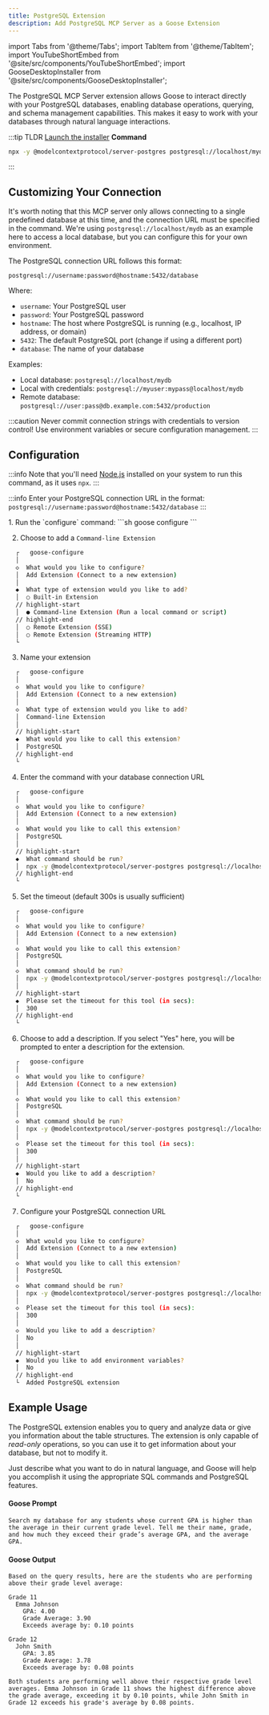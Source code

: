 ```yaml
---
title: PostgreSQL Extension
description: Add PostgreSQL MCP Server as a Goose Extension
---
```


import Tabs from '@theme/Tabs';
import TabItem from '@theme/TabItem';
import YouTubeShortEmbed from '@site/src/components/YouTubeShortEmbed';
import GooseDesktopInstaller from '@site/src/components/GooseDesktopInstaller';

<YouTubeShortEmbed videoUrl="https://www.youtube.com/embed/PZlYQ5IthYM" />

The PostgreSQL MCP Server extension allows Goose to interact directly with your PostgreSQL databases, enabling database operations, querying, and schema management capabilities. This makes it easy to work with your databases through natural language interactions.

:::tip TLDR
<Tabs groupId="interface">
  <TabItem value="ui" label="Goose Desktop" default>
  [Launch the installer](goose://extension?cmd=npx&arg=-y&arg=@modelcontextprotocol/server-postgres&arg=Your%20PostgreSQL%20connection%20URL&id=postgres&name=PostgreSQL&description=PostgreSQL%20database%20integration)
  </TabItem>
  <TabItem value="cli" label="Goose CLI">
  **Command**
  ```sh
  npx -y @modelcontextprotocol/server-postgres postgresql://localhost/mydb
  ```
  </TabItem>
</Tabs>
:::

## Customizing Your Connection

It's worth noting that this MCP server only allows connecting to a single predefined database at this time, and the connection URL must be specified in the command. We're using `postgresql://localhost/mydb` as an example here to access a local database, but you can configure this for your own environment.

The PostgreSQL connection URL follows this format:
```
postgresql://username:password@hostname:5432/database
```

Where:
- `username`: Your PostgreSQL user
- `password`: Your PostgreSQL password
- `hostname`: The host where PostgreSQL is running (e.g., localhost, IP address, or domain)
- `5432`: The default PostgreSQL port (change if using a different port)
- `database`: The name of your database

Examples:
- Local database: `postgresql://localhost/mydb`
- Local with credentials: `postgresql://myuser:mypass@localhost/mydb`
- Remote database: `postgresql://user:pass@db.example.com:5432/production`

:::caution
Never commit connection strings with credentials to version control! Use environment variables or secure configuration management.
:::



## Configuration

:::info
Note that you'll need [Node.js](https://nodejs.org/) installed on your system to run this command, as it uses `npx`.
:::

<Tabs groupId="interface">
  <TabItem value="ui" label="Goose Desktop" default>
  <GooseDesktopInstaller
    extensionId="postgres"
    extensionName="PostgreSQL"
    description="PostgreSQL database integration"
    command="npx"
    args={["-y", "@modelcontextprotocol/server-postgres", "Your PostgreSQL connection URL"]}
  />

  :::info
  Enter your PostgreSQL connection URL in the format: `postgresql://username:password@hostname:5432/database`
  :::

  </TabItem>
  <TabItem value="cli" label="Goose CLI">
  1. Run the `configure` command:
  ```sh
  goose configure
  ```

  2. Choose to add a `Command-line Extension`
  ```sh
    ┌   goose-configure 
    │
    ◇  What would you like to configure?
    │  Add Extension (Connect to a new extension) 
    │
    ◆  What type of extension would you like to add?
    │  ○ Built-in Extension 
    // highlight-start    
    │  ● Command-line Extension (Run a local command or script)
    // highlight-end    
    │  ○ Remote Extension (SSE) 
    │  ○ Remote Extension (Streaming HTTP) 
    └ 
  ```

  3. Name your extension
  ```sh
    ┌   goose-configure 
    │
    ◇  What would you like to configure?
    │  Add Extension (Connect to a new extension) 
    │
    ◇  What type of extension would you like to add?
    │  Command-line Extension 
    │
    // highlight-start
    ◆  What would you like to call this extension?
    │  PostgreSQL
    // highlight-end
    └ 
  ```

  4. Enter the command with your database connection URL
  ```sh
    ┌   goose-configure 
    │
    ◇  What would you like to configure?
    │  Add Extension (Connect to a new extension) 
    │
    ◇  What would you like to call this extension?
    │  PostgreSQL
    │
    // highlight-start
    ◆  What command should be run?
    │  npx -y @modelcontextprotocol/server-postgres postgresql://localhost/mydb
    // highlight-end
    └ 
  ```  

  5. Set the timeout (default 300s is usually sufficient)
  ```sh
    ┌   goose-configure 
    │
    ◇  What would you like to configure?
    │  Add Extension (Connect to a new extension) 
    │
    ◇  What would you like to call this extension?
    │  PostgreSQL
    │
    ◇  What command should be run?
    │  npx -y @modelcontextprotocol/server-postgres postgresql://localhost/mydb
    │
    // highlight-start
    ◆  Please set the timeout for this tool (in secs):
    │  300
    // highlight-end
    └ 
  ```

  6. Choose to add a description. If you select "Yes" here, you will be prompted to enter a description for the extension.
  ```sh
    ┌   goose-configure 
    │
    ◇  What would you like to configure?
    │  Add Extension (Connect to a new extension) 
    │
    ◇  What would you like to call this extension?
    │  PostgreSQL
    │
    ◇  What command should be run?
    │  npx -y @modelcontextprotocol/server-postgres postgresql://localhost/mydb
    │
    ◇  Please set the timeout for this tool (in secs):
    │  300
    │
    // highlight-start
    ◆  Would you like to add a description?
    │  No
    // highlight-end
    └ 
  ```

  7. Configure your PostgreSQL connection URL
  ```sh
    ┌   goose-configure 
    │
    ◇  What would you like to configure?
    │  Add Extension (Connect to a new extension) 
    │
    ◇  What would you like to call this extension?
    │  PostgreSQL
    │
    ◇  What command should be run?
    │  npx -y @modelcontextprotocol/server-postgres postgresql://localhost/mydb
    │     
    ◇  Please set the timeout for this tool (in secs):
    │  300
    │
    ◇  Would you like to add a description?
    │  No
    │    
    // highlight-start
    ◆  Would you like to add environment variables?
    │  No 
    // highlight-end
    └  Added PostgreSQL extension
  ```  

  </TabItem>
</Tabs>

## Example Usage

The PostgreSQL extension enables you to query and analyze data or give you information about the table structures. The extension is only capable of *read-only* operations, so you can use it to get information about your database, but not to modify it.

Just describe what you want to do in natural language, and Goose will help you accomplish it using the appropriate SQL commands and PostgreSQL features.

#### Goose Prompt
```
Search my database for any students whose current GPA is higher than the average in their current grade level. Tell me their name, grade, and how much they exceed their grade’s average GPA, and the average GPA.
```

#### Goose Output
```
Based on the query results, here are the students who are performing above their grade level average:

Grade 11
  Emma Johnson
    GPA: 4.00
    Grade Average: 3.90
    Exceeds average by: 0.10 points

Grade 12
  John Smith
    GPA: 3.85
    Grade Average: 3.78
    Exceeds average by: 0.08 points

Both students are performing well above their respective grade level averages. Emma Johnson in Grade 11 shows the highest difference above the grade average, exceeding it by 0.10 points, while John Smith in Grade 12 exceeds his grade's average by 0.08 points.
```
